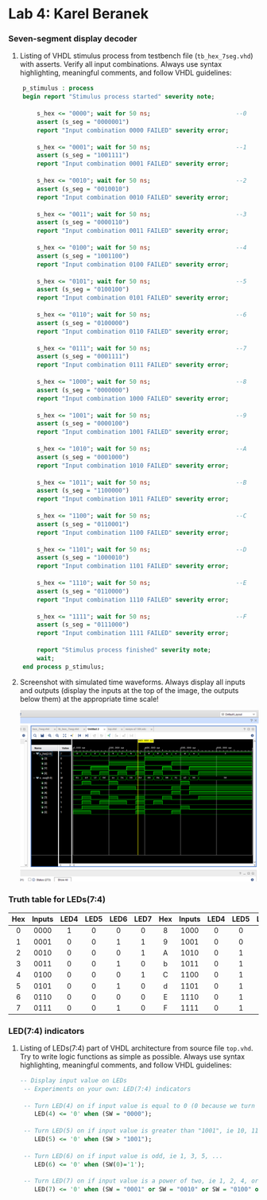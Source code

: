 # Lab 4: Karel Beranek

### Seven-segment display decoder

1. Listing of VHDL stimulus process from testbench file (`tb_hex_7seg.vhd`) with asserts. Verify all input combinations. Always use syntax highlighting, meaningful comments, and follow VHDL guidelines:

```vhdl
    p_stimulus : process
    begin report "Stimulus process started" severity note;

        s_hex <= "0000"; wait for 50 ns;                        --0
        assert (s_seg = "0000001")
        report "Input combination 0000 FAILED" severity error;
        
        s_hex <= "0001"; wait for 50 ns;                        --1
        assert (s_seg = "1001111")
        report "Input combination 0001 FAILED" severity error;
        
        s_hex <= "0010"; wait for 50 ns;                        --2
        assert (s_seg = "0010010")
        report "Input combination 0010 FAILED" severity error;
        
        s_hex <= "0011"; wait for 50 ns;                        --3
        assert (s_seg = "0000110")
        report "Input combination 0011 FAILED" severity error;
        
        s_hex <= "0100"; wait for 50 ns;                        --4
        assert (s_seg = "1001100")
        report "Input combination 0100 FAILED" severity error;
        
        s_hex <= "0101"; wait for 50 ns;                        --5
        assert (s_seg = "0100100")
        report "Input combination 0101 FAILED" severity error;
        
        s_hex <= "0110"; wait for 50 ns;                        --6
        assert (s_seg = "0100000")
        report "Input combination 0110 FAILED" severity error;
        
        s_hex <= "0111"; wait for 50 ns;                        --7
        assert (s_seg = "0001111")
        report "Input combination 0111 FAILED" severity error;
        
        s_hex <= "1000"; wait for 50 ns;                        --8
        assert (s_seg = "0000000")
        report "Input combination 1000 FAILED" severity error;
        
        s_hex <= "1001"; wait for 50 ns;                        --9
        assert (s_seg = "0000100")
        report "Input combination 1001 FAILED" severity error;
        
        s_hex <= "1010"; wait for 50 ns;                        --A
        assert (s_seg = "0001000")
        report "Input combination 1010 FAILED" severity error;
        
        s_hex <= "1011"; wait for 50 ns;                        --B
        assert (s_seg = "1100000")
        report "Input combination 1011 FAILED" severity error;
        
        s_hex <= "1100"; wait for 50 ns;                        --C
        assert (s_seg = "0110001")
        report "Input combination 1100 FAILED" severity error;
        
        s_hex <= "1101"; wait for 50 ns;                        --D
        assert (s_seg = "1000010")
        report "Input combination 1101 FAILED" severity error;
        
        s_hex <= "1110"; wait for 50 ns;                        --E
        assert (s_seg = "0110000")
        report "Input combination 1110 FAILED" severity error;
        
        s_hex <= "1111"; wait for 50 ns;                        --F
        assert (s_seg = "0111000")
        report "Input combination 1111 FAILED" severity error;
        
        report "Stimulus process finished" severity note;
        wait;
    end process p_stimulus;
```

2. Screenshot with simulated time waveforms. Always display all inputs and outputs (display the inputs at the top of the image, the outputs below them) at the appropriate time scale!

   ![your figure](https://github.com/KajarCZ/digital-electronic-1-2022/blob/main/labs/04-segment/images/simulation.png)

### Truth table for LEDs(7:4)
| **Hex** | **Inputs** | **LED4** | **LED5** | **LED6** | **LED7** | **Hex** | **Inputs** | **LED4** | **LED5** | **LED6** | **LED7** |
| :-: | :-: | :-: | :-: | :-: | :-: | :-: | :-: | :-: | :-: | :-: | :-: |
| 0 | 0000 | 1 | 0 | 0 | 0 | 8 | 1000 | 0 | 0 | 0 | 1 |
| 1 | 0001 | 0 | 0 | 1 | 1 | 9 | 1001 | 0 | 0 | 1 | 0 |
| 2 | 0010 | 0 | 0 | 0 | 1 | A | 1010 | 0 | 1 | 0 | 0 |
| 3 | 0011 | 0 | 0 | 1 | 0 | b | 1011 | 0 | 1 | 1 | 0 |
| 4 | 0100 | 0 | 0 | 0 | 1 | C | 1100 | 0 | 1 | 0 | 0 |
| 5 | 0101 | 0 | 0 | 1 | 0 | d | 1101 | 0 | 1 | 1 | 0 |
| 6 | 0110 | 0 | 0 | 0 | 0 | E | 1110 | 0 | 1 | 0 | 0 |
| 7 | 0111 | 0 | 0 | 1 | 0 | F | 1111 | 0 | 1 | 1 | 0 |


### LED(7:4) indicators
1. Listing of LEDs(7:4) part of VHDL architecture from source file `top.vhd`. Try to write logic functions as simple as possible. Always use syntax highlighting, meaningful comments, and follow VHDL guidelines:

   ```vhdl
   -- Display input value on LEDs
    -- Experiments on your own: LED(7:4) indicators

    -- Turn LED(4) on if input value is equal to 0 (0 because we turn on LED by 0)
       LED(4) <= '0' when (SW = "0000");

    -- Turn LED(5) on if input value is greater than "1001", ie 10, 11, 12, ...
       LED(5) <= '0' when (SW > "1001");

    -- Turn LED(6) on if input value is odd, ie 1, 3, 5, ...
       LED(6) <= '0' when (SW(0)='1');

    -- Turn LED(7) on if input value is a power of two, ie 1, 2, 4, or 8
       LED(7) <= '0' when (SW = "0001" or SW = "0010" or SW = "0100" or SW = "1000");
   ```

